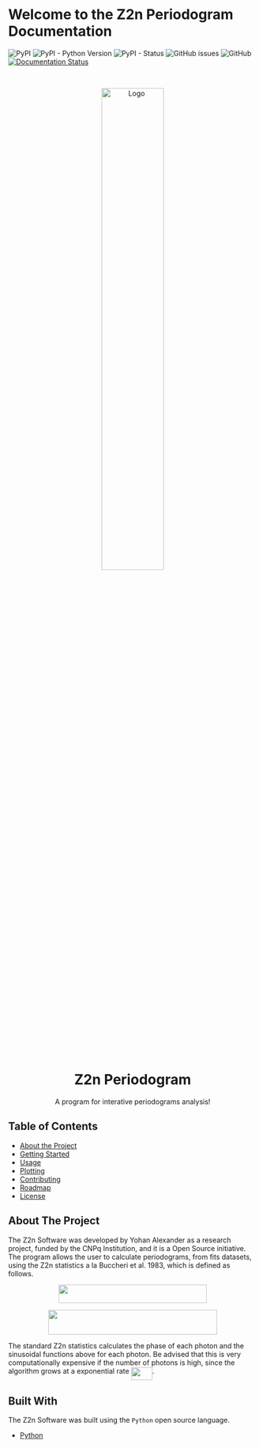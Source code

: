 # Welcome to the Z2n Periodogram Documentation

![PyPI](https://img.shields.io/pypi/v/z2n-periodogram)
![PyPI - Python Version](https://img.shields.io/pypi/pyversions/z2n-peridogram)
![PyPI - Status](https://img.shields.io/pypi/status/z2n-periodogram)
![GitHub issues](https://img.shields.io/github/issues/yohanalexander/z2n-periodogram)
![GitHub](https://img.shields.io/github/license/yohanalexander/z2n-periodogram)
[![Documentation Status](https://readthedocs.org/projects/z2n-periodogram/badge/?version=latest)](https://z2n-periodogram.readthedocs.io/en/latest/?badge=latest)

<br>
<p align="center">
  <a href="https://github.com/yohanalexander/z2n-periodogram">
    <img src="https://user-images.githubusercontent.com/39287022/80550543-cb789b00-8996-11ea-90af-fe2936fb703e.png" alt="Logo" width="50%" height="50%">
  </a>

  <h1 align="center">Z2n Periodogram</h1>

  <p align="center">
    A program for interative periodograms analysis!

## Table of Contents

* [About the Project](#about-the-project)
* [Getting Started](/install/#getting-started)
* [Usage](/usage)
* [Plotting](/plotting)
* [Contributing](/contribute)
* [Roadmap](/contribute#roadmap)
* [License](/copyright)

## About The Project

The Z2n Software was developed by Yohan Alexander as a research project, funded by the CNPq Institution, and it is a Open Source initiative. The program allows the user to calculate periodograms, from fits datasets, using the Z2n statistics a la Buccheri et al. 1983, which is defined as follows.

<p align="center"><img src="svgs/b978f5d179d91490c920c7e96494ab53.svg?invert_in_darkmode" align=middle width=299.8248pt height=37.583864999999996pt/></p>

<p align="center"><img src="svgs/0205cc14fa865169e21fc457d3de3c48.svg?invert_in_darkmode" align=middle width=342.51194999999996pt height=50.04351pt/></p>

The standard Z2n statistics calculates the phase of each photon and the sinusoidal functions above for each photon. Be advised that this is very computationally expensive if the number of photons is high, since the algorithm grows at a exponential rate <img src="svgs/3987120c67ed5a9162aa9841b531c3a9.svg?invert_in_darkmode" align=middle width=43.022265pt height=26.76201000000001pt/>.

## Built With

The Z2n Software was built using the `Python` open source language.

* [Python](https://python.org)
